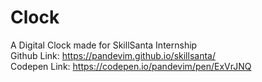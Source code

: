 # Clock


A Digital Clock made for SkillSanta Internship  
Github Link: https://pandevim.github.io/skillsanta/  
Codepen Link: https://codepen.io/pandevim/pen/ExVrJNQ  








